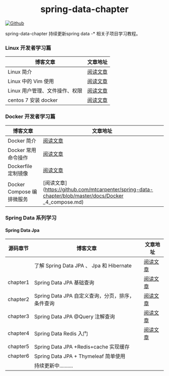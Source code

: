 # <center>spring-data-chapter</center>
[![Github](https://img.shields.io/badge/Github-Github-red.svg)](https://github.com/mtcarpenter/spring-data-chapter)

spring-data-chapter 持续更新spring data -* 相关子项目学习教程。 

### Linux  开发者学习篇

| 博客文章                       | 文章地址                                                     |
| ------------------------------ | ------------------------------------------------------------ |
| Linux 简介                     | [阅读文章](https://github.com/mtcarpenter/spring-data-chapter/blob/master/docs/Linux_1_introduce.md) |
| Linux 中的 Vim 使用            | [阅读文章](https://github.com/mtcarpenter/spring-data-chapter/blob/master/docs/Linux_2_Vim.md) |
| Linux 用户管理、文件操作、权限 | [阅读文章](https://github.com/mtcarpenter/spring-data-chapter/blob/master/docs/Linux_3_user_file_auth.md) |
| centos 7 安装 docker           | [阅读文章](https://github.com/mtcarpenter/spring-data-chapter/blob/master/docs/Linux_4_centos_docker.md) |

### Docker  开发者学习篇

| 博客文章                  | 文章地址                                                     |
| ------------------------- | ------------------------------------------------------------ |
| Docker 简介               | [阅读文章](https://github.com/mtcarpenter/spring-data-chapter/blob/master/docs/Docker_1_introduce.md) |
| Docker 常用命令操作       | [阅读文章](https://github.com/mtcarpenter/spring-data-chapter/blob/master/docs/Docker_2_usecode.md) |
| Dockerfile 定制镜像       | [阅读文章](https://github.com/mtcarpenter/spring-data-chapter/blob/master/docs/Docker_3_dockerfile.md) |
| Docker Compose 编排微服务 | [阅读文章](https://github.com/mtcarpenter/spring-data-chapter/blob/master/docs/Docker _4_compose.md) |

### Spring Data 系列学习

#### Spring Data Jpa
| 源码章节 | 博客文章                                         | 文章地址                                                     |
| -------- | ------------------------------------------------ | ------------------------------------------------------------ |
|          | 了解 Spring Data JPA 、 Jpa 和 Hibernate         | [阅读文章](https://mp.weixin.qq.com/s/7dIxS3scphZRgruWF1gRog) |
| chapter1 | Spring Data JPA 基础查询                         | [阅读文章](https://mp.weixin.qq.com/s/uUAchzgMGGB4x9tPuilcYw) |
| chapter2 | Spring Data JPA 自定义查询，分页，排序，条件查询 | [阅读文章](https://mp.weixin.qq.com/s/GBqCPtSdCVEJ6zl1miawyw) |
| chapter3 | Spring Data JPA @Query 注解查询                  | [阅读文章](https://mp.weixin.qq.com/s/gISvKvKaly3KiizdFuNBQg) |
| chapter4 | Spring Data Redis 入门                           | [阅读文章](https://mp.weixin.qq.com/s/5xVe1BpCgtlmyDJ9urKgQQ) |
| chapter5 | Spring Data JPA +Redis+cache 实现缓存            |                                                              |
| chapter6 | Spring Data JPA + Thymeleaf 简单使用             |                                                              |
|          | 持续更新中..........                             |                                                              |





